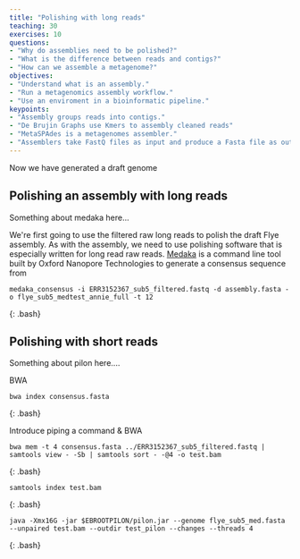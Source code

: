 ```yaml
---
title: "Polishing with long reads"
teaching: 30
exercises: 10
questions:
- "Why do assemblies need to be polished?"
- "What is the difference between reads and contigs?"
- "How can we assemble a metagenome?"
objectives:
- "Understand what is an assembly."  
- "Run a metagenomics assembly workflow."
- "Use an enviroment in a bioinformatic pipeline."
keypoints:
- "Assembly groups reads into contigs."
- "De Brujin Graphs use Kmers to assembly cleaned reads"
- "MetaSPAdes is a metagenomes assembler."
- "Assemblers take FastQ files as input and produce a Fasta file as output."
---
```


Now we have generated a draft genome
## Polishing an assembly with long reads
Something about medaka here...

We're first going to use the filtered raw long reads to polish the draft Flye assembly.
As with the assembly, we need to use polishing software that is especially written for long read raw reads.
[Medaka](https://github.com/nanoporetech/medaka) is a command line tool built by Oxford Nanopore Technologies to generate a consensus sequence from  




~~~
medaka_consensus -i ERR3152367_sub5_filtered.fastq -d assembly.fasta -o flye_sub5_medtest_annie_full -t 12
~~~
{: .bash}

## Polishing with short reads
Something about pilon here....

BWA
~~~
bwa index consensus.fasta
~~~
{: .bash}

Introduce piping a command & BWA
~~~
bwa mem -t 4 consensus.fasta ../ERR3152367_sub5_filtered.fastq | samtools view - -Sb | samtools sort - -@4 -o test.bam
~~~
{: .bash}

~~~
samtools index test.bam
~~~
{: .bash}

~~~
java -Xmx16G -jar $EBROOTPILON/pilon.jar --genome flye_sub5_med.fasta --unpaired test.bam --outdir test_pilon --changes --threads 4
~~~
{: .bash}
